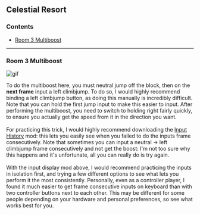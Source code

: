 ## Celestial Resort

### Contents
- [Room 3 Multiboost](#Room-3-Multiboost)

- - - -

### Room 3 Multiboost

![gif](https://github.com/Vapo41/C-Side-Guide/blob/main/images/3cmultiboostwebp.webp)

To do the multiboost here, you must neutral jump off the block, then on the **next frame** input a left climbjump. To do so, I would highly recommend binding a left climbjump button, as doing this manually is incredibly difficult. Note that you can hold the first jump input to make this easier to input. After performing the multiboost, you need to switch to holding right fairly quickly, to ensure you actually get the speed from it in the direction you want.
\
\
For practicing this trick, I would highly recommend downloading the [Input History](https://gamebanana.com/mods/34273) mod: this lets you easily see when you failed to do the inputs frame consecutively. Note that sometimes you can input a neutral -> left climbjump frame consecutively and not get the boost: I'm not too sure why this happens and it's unfortunate, all you can really do is try again.
\
\
With the input display mod above, I would recommend practicing the inputs in isolation first, and trying a few different options to see what lets you perform it the most consistently. Personally, even as a controller player, I found it much easier to get frame consecutive inputs on keyboard than with two controller buttons next to each other. This may be different for some people depending on your hardware and personal preferences, so see what works best for you. 
